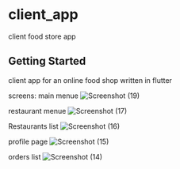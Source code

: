 # client_app

client food store app

## Getting Started

client app for an online food shop written in flutter

screens:
main menue
![Screenshot (19)](https://user-images.githubusercontent.com/29038816/123608024-a4745e00-d813-11eb-92e2-1e5e85b9fd42.png)

restaurant menue
![Screenshot (17)](https://user-images.githubusercontent.com/29038816/123608038-a6d6b800-d813-11eb-83c7-d1a0decbe8f2.png)

Restaurants list
![Screenshot (16)](https://user-images.githubusercontent.com/29038816/123608048-a9391200-d813-11eb-9342-cb31ce10863d.png)

profile page
![Screenshot (15)](https://user-images.githubusercontent.com/29038816/123608053-ab02d580-d813-11eb-9abb-93de9809a8ec.png)

orders list
![Screenshot (14)](https://user-images.githubusercontent.com/29038816/123608062-accc9900-d813-11eb-8bc1-6563e7fe1038.png)
